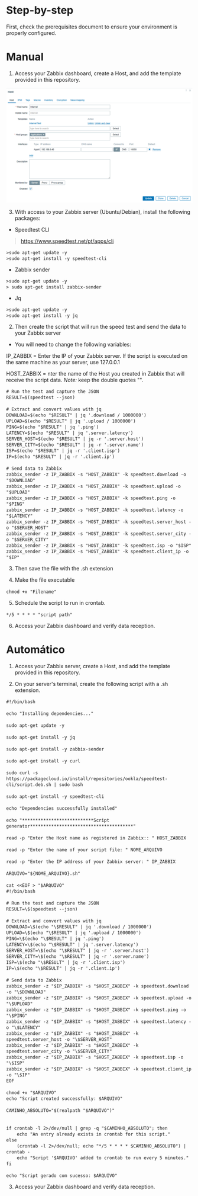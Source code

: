 # Step-by-step

First, check the prerequisites document to ensure your environment is properly configured.

# Manual

1. Access your Zabbix dashboard, create a Host, and add the template provided in this repository.

![Host](../imgs/Host_zabbix.png)

3. With access to your Zabbix server (Ubuntu/Debian), install the following packages:

- Speedtest CLI

> https://www.speedtest.net/pt/apps/cli

```
>sudo apt-get update -y
>sudo apt-get install -y speedtest-cli
```

- Zabbix sender

```
>sudo apt-get update -y
> sudo apt-get install zabbix-sender
```

- Jq

```
>sudo apt-get update -y
>sudo apt-get install -y jq
```

2. Then create the script that will run the speed test and send the data to your Zabbix server

- You will need to change the following variables:

IP_ZABBIX = Enter the IP of your Zabbix server. If the script is executed on the same machine as your server, use 127.0.0.1 

HOST_ZABBIX = nter the name of the Host you created in Zabbix that will receive the script data. *Note:* keep the double quotes "".

```
# Run the test and capture the JSON
RESULT=$(speedtest --json)

# Extract and convert values with jq
DOWNLOAD=$(echo "$RESULT" | jq '.download / 1000000')
UPLOAD=$(echo "$RESULT" | jq '.upload / 1000000')
PING=$(echo "$RESULT" | jq '.ping')
LATENCY=$(echo "$RESULT" | jq '.server.latency')
SERVER_HOST=$(echo "$RESULT" | jq -r '.server.host')
SERVER_CITY=$(echo "$RESULT" | jq -r '.server.name')
ISP=$(echo "$RESULT" | jq -r '.client.isp')
IP=$(echo "$RESULT" | jq -r '.client.ip')

# Send data to Zabbix
zabbix_sender -z IP_ZABBIX -s "HOST_ZABBIX" -k speedtest.download -o "$DOWNLOAD"
zabbix_sender -z IP_ZABBIX -s "HOST_ZABBIX" -k speedtest.upload -o "$UPLOAD"
zabbix_sender -z IP_ZABBIX -s "HOST_ZABBIX" -k speedtest.ping -o "$PING"
zabbix_sender -z IP_ZABBIX -s "HOST_ZABBIX" -k speedtest.latency -o "$LATENCY"
zabbix_sender -z IP_ZABBIX -s "HOST_ZABBIX" -k speedtest.server_host -o "$SERVER_HOST"
zabbix_sender -z IP_ZABBIX -s "HOST_ZABBIX" -k speedtest.server_city -o "$SERVER_CITY"
zabbix_sender -z IP_ZABBIX -s "HOST_ZABBIX" -k speedtest.isp -o "$ISP"
zabbix_sender -z IP_ZABBIX -s "HOST_ZABBIX" -k speedtest.client_ip -o "$IP"
```

3. Then save the file with the .sh extension

4. Make the file executable

``
chmod +x "Filename"
``

5. Schedule the script to run in crontab.

``
*/5 * * * * "script path"
``

6. Access your Zabbix dashboard and verify data reception.

# Automático

1. Access your Zabbix server, create a Host, and add the template provided in this repository.

2. On your server's terminal, create the following script with a .sh extension. 

```
#!/bin/bash

echo "Installing dependencies..."

sudo apt-get update -y

sudo apt-get install -y jq

sudo apt-get install -y zabbix-sender

sudo apt-get install -y curl

sudo curl -s https://packagecloud.io/install/repositories/ookla/speedtest-cli/script.deb.sh | sudo bash

sudo apt-get install -y speedtest-cli

echo "Dependencies successfully installed"

echo "***************************Script generator***************************************"

read -p "Enter the Host name as registered in Zabbix:: " HOST_ZABBIX

read -p "Enter the name of your script file: " NOME_ARQUIVO

read -p "Enter the IP address of your Zabbix server: " IP_ZABBIX

ARQUIVO="${NOME_ARQUIVO}.sh"

cat <<EOF > "$ARQUIVO"
#!/bin/bash

# Run the test and capture the JSON
RESULT=\$(speedtest --json)

# Extract and convert values with jq
DOWNLOAD=\$(echo "\$RESULT" | jq '.download / 1000000')
UPLOAD=\$(echo "\$RESULT" | jq '.upload / 1000000')
PING=\$(echo "\$RESULT" | jq '.ping')
LATENCY=\$(echo "\$RESULT" | jq '.server.latency')
SERVER_HOST=\$(echo "\$RESULT" | jq -r '.server.host')
SERVER_CITY=\$(echo "\$RESULT" | jq -r '.server.name')
ISP=\$(echo "\$RESULT" | jq -r '.client.isp')
IP=\$(echo "\$RESULT" | jq -r '.client.ip')

# Send data to Zabbix
zabbix_sender -z "$IP_ZABBIX" -s "$HOST_ZABBIX" -k speedtest.download -o "\$DOWNLOAD"
zabbix_sender -z "$IP_ZABBIX" -s "$HOST_ZABBIX" -k speedtest.upload -o "\$UPLOAD"
zabbix_sender -z "$IP_ZABBIX" -s "$HOST_ZABBIX" -k speedtest.ping -o "\$PING"
zabbix_sender -z "$IP_ZABBIX" -s "$HOST_ZABBIX" -k speedtest.latency -o "\$LATENCY"
zabbix_sender -z "$IP_ZABBIX" -s "$HOST_ZABBIX" -k speedtest.server_host -o "\$SERVER_HOST"
zabbix_sender -z "$IP_ZABBIX" -s "$HOST_ZABBIX" -k speedtest.server_city -o "\$SERVER_CITY"
zabbix_sender -z "$IP_ZABBIX" -s "$HOST_ZABBIX" -k speedtest.isp -o "\$ISP"
zabbix_sender -z "$IP_ZABBIX" -s "$HOST_ZABBIX" -k speedtest.client_ip -o "\$IP"
EOF

chmod +x "$ARQUIVO"
echo "Script created successfully: $ARQUIVO"

CAMINHO_ABSOLUTO="$(realpath "$ARQUIVO")"


if crontab -l 2>/dev/null | grep -q "$CAMINHO_ABSOLUTO"; then
    echo "An entry already exists in crontab for this script."
else
    (crontab -l 2>/dev/null; echo "*/5 * * * * $CAMINHO_ABSOLUTO") | crontab -
    echo "Script '$ARQUIVO' added to crontab to run every 5 minutes."
fi

echo "Script gerado com sucesso: $ARQUIVO"
```

3. Access your Zabbix dashboard and verify data reception.
